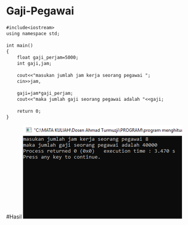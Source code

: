 # Gaji-Pegawai
    #include<iostream>
    using namespace std;

    int main()
    {
        float gaji_perjam=5000;
        int gaji,jam;

        cout<<"masukan jumlah jam kerja seorang pegawai ";
        cin>>jam,

        gaji=jam*gaji_perjam;
        cout<<"maka jumlah gaji seorang pegawai adalah "<<gaji;

        return 0;
    }
   #Hasil
   ![img](https://raw.githubusercontent.com/AminPriadi/Gaji-Pegawai/master/gaji.png)
